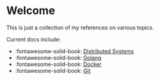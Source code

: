 # Welcome

This is just a collection of my references on various topics.

Current docs include:

- :fontawesome-solid-book: [Distributed Systems](/distributed_systems)
- :fontawesome-solid-book: [Golang](/golang)
- :fontawesome-solid-book: [Docker](/docker)
- :fontawesome-solid-book: [Git](/git)